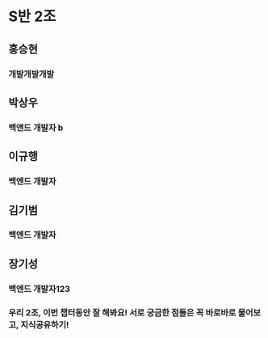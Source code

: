 # S반 2조

## 홍승현
### 개발개발개발

## 박상우
### 백앤드 개발자 b

## 이규행
### 백엔드 개발자

## 김기범
### 백엔드 개발자

## 장기성
### 백엔드 개발자123

### 우리 2조, 이번 챕터동안 잘 해봐요! 서로 궁금한 점들은 꼭 바로바로 물어보고, 지식공유하기!
